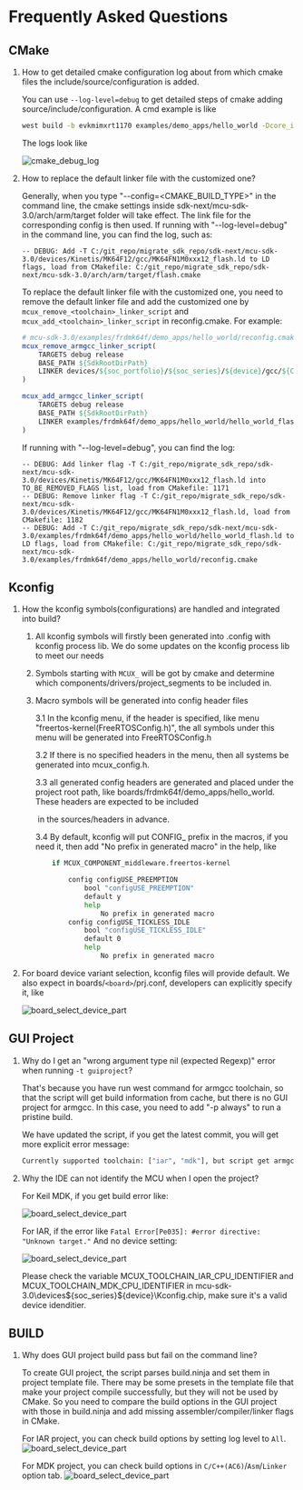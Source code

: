 # Frequently Asked Questions

## CMake

1. How to get detailed cmake configuration log about from which cmake files the include/source/configuration is added.

   You can use `--log-level=debug` to get detailed steps of cmake adding source/include/configuration. A cmd example is like

   ```bash
   west build -b evkmimxrt1170 examples/demo_apps/hello_world -Dcore_id=cm4 --log-level=debug
   ```

   The logs look like

   ![cmake_debug_log](./_doc/cmake_debug_log.PNG)

2. How to replace the default linker file with the customized one?
   
   Generally, when you type "--config=<CMAKE_BUILD_TYPE>" in the command line, the cmake settings inside sdk-next/mcu-sdk-3.0/arch/arm/target folder will take effect. The link file for the corresponding config is then used.
   If running with "--log-level=debug" in the command line, you can find the log, such as:
   ```text
   -- DEBUG: Add -T C:/git_repo/migrate_sdk_repo/sdk-next/mcu-sdk-3.0/devices/Kinetis/MK64F12/gcc/MK64FN1M0xxx12_flash.ld to LD flags, load from CMakefile: C:/git_repo/migrate_sdk_repo/sdk-next/mcu-sdk-3.0/arch/arm/target/flash.cmake
   ```
   
   To replace the default linker file with the customized one, you need to remove the default linker file and add the customized one by `mcux_remove_<toolchain>_linker_script` and `mcux_add_<toolchain>_linker_script` in reconfig.cmake.
   For example:
   ```cmake
   # mcu-sdk-3.0/examples/frdmk64f/demo_apps/hello_world/reconfig.cmake
   mcux_remove_armgcc_linker_script(
       TARGETS debug release
       BASE_PATH ${SdkRootDirPath}
       LINKER devices/${soc_portfolio}/${soc_series}/${device}/gcc/${CONFIG_MCUX_TOOLCHAIN_LINKER_DEVICE_PREFIX}_flash.ld
   )
   
   mcux_add_armgcc_linker_script(
       TARGETS debug release
       BASE_PATH ${SdkRootDirPath}
       LINKER examples/frdmk64f/demo_apps/hello_world/hello_world_flash.ld
   )
   ```
   If running with "--log-level=debug", you can find the log:
   ```text
   -- DEBUG: Add linker flag -T C:/git_repo/migrate_sdk_repo/sdk-next/mcu-sdk-3.0/devices/Kinetis/MK64F12/gcc/MK64FN1M0xxx12_flash.ld into TO_BE_REMOVED_FLAGS list, load from CMakefile: 1171
   -- DEBUG: Remove linker flag -T C:/git_repo/migrate_sdk_repo/sdk-next/mcu-sdk-3.0/devices/Kinetis/MK64F12/gcc/MK64FN1M0xxx12_flash.ld, load from CMakefile: 1182
   -- DEBUG: Add -T C:/git_repo/migrate_sdk_repo/sdk-next/mcu-sdk-3.0/examples/frdmk64f/demo_apps/hello_world/hello_world_flash.ld to LD flags, load from CMakefile: C:/git_repo/migrate_sdk_repo/sdk-next/mcu-sdk-3.0/examples/frdmk64f/demo_apps/hello_world/reconfig.cmake
   ```   

## Kconfig

1. How the kconfig symbols(configurations) are handled and integrated into build?

   1. All kconfig symbols will firstly been generated into .config with kconfig process lib. We do some updates on the kconfig process lib to meet our needs

   2. Symbols starting with `MCUX_` will be got by cmake and determine which components/drivers/project_segments to be included in.

   3. Macro symbols will be generated into config header files

        3.1 In the kconfig menu, if the header is specified, like menu "freertos-kernel(FreeRTOSConfig.h)", the all symbols under this menu will be generated into FreeRTOSConfig.h

        3.2 If there is no specified headers in the menu, then all systems be generated into mcux_config.h.

        3.3 all generated config headers are generated and placed under the project root path, like boards/frdmk64f/demo_apps/hello_world. These headers are expected to be included

        ​    in the sources/headers in advance.

        3.4 By default, kconfig will put CONFIG_ prefix in the macros, if you need it, then add "No prefix in generated macro" in the help, like

        ```bash
            if MCUX_COMPONENT_middleware.freertos-kernel

                config configUSE_PREEMPTION
                    bool "configUSE_PREEMPTION"
                    default y
                    help
                        No prefix in generated macro
                config configUSE_TICKLESS_IDLE
                    bool "configUSE_TICKLESS_IDLE"
                    default 0
                    help
                        No prefix in generated macro
        ```

2. For board device variant selection, kconfig files will provide default. We also expect in boards/`<board>`/prj.conf, developers can explicitly specify it, like

   ![board_select_device_part](./_doc/board_select_device_part.PNG)

## GUI Project

1. Why do I get an "wrong argument type nil (expected Regexp)" error when running `-t guiproject`?

   That's because you have run west command for armgcc toolchain, so that the script will get build information from cache, but there is no GUI project for armgcc. In this case, you need to add "-p always" to run a pristine build.

   We have updated the script, if you get the latest commit, you will get more explicit error message:

   ```bash
   Currently supported toolchain: ["iar", "mdk"], but script get armgcc, please check --toolchain in west command, or try run with -p always to prevent setting by cache.
   ```

2. Why the IDE can not identify the MCU when I open the project?

    For Keil MDK, if you get build error like:

    ![board_select_device_part](./_doc/gui_project_mdk_device_not_found.png)
    
    For IAR, if the error like `Fatal Error[Pe035]: #error directive: "Unknown target."` And no device setting:
    
    ![board_select_device_part](./_doc/gui_project_undefined_device.png)

    Please check the variable MCUX_TOOLCHAIN_IAR_CPU_IDENTIFIER and MCUX_TOOLCHAIN_MDK_CPU_IDENTIFIER in mcu-sdk-3.0\devices\${soc_series}\${device}\Kconfig.chip, make sure it's a valid device idenditier. 

## BUILD

1. Why does GUI project build pass but fail on the command line?

    To create GUI project, the script parses build.ninja and set them in project template file. There may be some presets in the template file that make your project compile successfully, but they will not be used by CMake. So you need to compare the build options in the GUI project with those in build.ninja and add missing assembler/compiler/linker flags in CMake.
    
    For IAR project, you can check build options by setting log level to `All`.
    ![board_select_device_part](./_doc/IAR_GUI_all_build_option.png)
    
    For MDK project, you can check build options in  `C/C++(AC6)`/`Asm`/`Linker`  option tab.
    ![board_select_device_part](./_doc/MDK_GUI_all_build_option.png)
